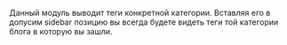 Данный модуль выводит теги конкретной категории. Вставляя его в допусим sidebar позицию вы всегда будете видеть теги той категории блога в которую вы зашли.
